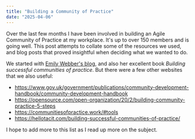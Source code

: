 ```yaml
---
title: "Building a Community of Practice"
date: "2025-04-06"
---
```


Over the last few months I have been involved in building an Agile Community of Practice at my workplace. It's up to over 150 members and is going well. This post attempts to collate some of the resources we used, and blog posts that proved insightful when deciding what we wanted to do.

We started with [Emily Webber's blog](https://emilywebber.co.uk/), and also her excellent book _Building successful communities of practice_. But there were a few other websites that we also useful:

* <https://www.gov.uk/government/publications/community-development-handbook/community-development-handbook>
* <https://opensource.com/open-organization/20/2/building-community-practice-5-steps>
* <https://communitiesofpractice.work/#tools>
* <https://hellotacit.com/building-successful-communities-of-practice/>

I hope to add more to this list as I read up more on the subject.